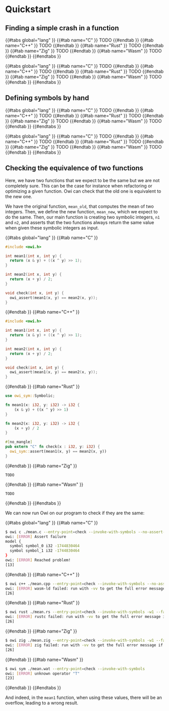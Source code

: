 # Quickstart

## Finding a simple crash in a function

{{#tabs global="lang" }}
{{#tab name="C" }}
TODO
{{#endtab }}
{{#tab name="C++" }}
TODO
{{#endtab }}
{{#tab name="Rust" }}
TODO
{{#endtab }}
{{#tab name="Zig" }}
TODO
{{#endtab }}
{{#tab name="Wasm" }}
TODO
{{#endtab }}
{{#endtabs }}

{{#tabs global="lang" }}
{{#tab name="C" }}
TODO
{{#endtab }}
{{#tab name="C++" }}
TODO
{{#endtab }}
{{#tab name="Rust" }}
TODO
{{#endtab }}
{{#tab name="Zig" }}
TODO
{{#endtab }}
{{#tab name="Wasm" }}
TODO
{{#endtab }}
{{#endtabs }}

## Defining symbols by hand

{{#tabs global="lang" }}
{{#tab name="C" }}
TODO
{{#endtab }}
{{#tab name="C++" }}
TODO
{{#endtab }}
{{#tab name="Rust" }}
TODO
{{#endtab }}
{{#tab name="Zig" }}
TODO
{{#endtab }}
{{#tab name="Wasm" }}
TODO
{{#endtab }}
{{#endtabs }}

{{#tabs global="lang" }}
{{#tab name="C" }}
TODO
{{#endtab }}
{{#tab name="C++" }}
TODO
{{#endtab }}
{{#tab name="Rust" }}
TODO
{{#endtab }}
{{#tab name="Zig" }}
TODO
{{#endtab }}
{{#tab name="Wasm" }}
TODO
{{#endtab }}
{{#endtabs }}

## Checking the equivalence of two functions

Here, we have two functions that we expect to be the same but we are not completely sure. This can be the case for instance when refactoring or optimizing a given function. Owi can check that the old one is equivalent to the new one.

We have the original function, `mean_old`, that computes the mean of two integers. Then, we define the new function, `mean_new`, which we expect to do the same. Then, our main function is creating two symbolic integers, `n1` and `n2`, and asserts that the two functions always return the same value when given these symbolic integers as input.

{{#tabs global="lang" }}
{{#tab name="C" }}
<!-- $MDX file=mean.c -->
```c
#include <owi.h>

int mean1(int x, int y) {
  return (x & y) + ((x ^ y) >> 1);
}

int mean2(int x, int y) {
  return (x + y) / 2;
}

void check(int x, int y) {
  owi_assert(mean1(x, y) == mean2(x, y));
}
```
{{#endtab }}
{{#tab name="C++" }}
<!-- $MDX file=mean.cpp -->
```cpp
#include <owi.h>

int mean1(int x, int y) {
  return (x & y) + ((x ^ y) >> 1);
}

int mean2(int x, int y) {
  return (x + y) / 2;
}

void check(int x, int y) {
  owi_assert(mean1(x, y) == mean2(x, y));
}
```
{{#endtab }}
{{#tab name="Rust" }}
<!-- $MDX file=mean.rs -->
```rs
use owi_sym::Symbolic;

fn mean1(x: i32, y: i32) -> i32 {
    (x & y) + ((x ^ y) >> 1)
}

fn mean2(x: i32, y: i32) -> i32 {
    (x + y) / 2
}

#[no_mangle]
pub extern "C" fn check(x : i32, y: i32) {
  owi_sym::assert(mean1(x, y) == mean2(x, y))
}
```
{{#endtab }}
{{#tab name="Zig" }}
<!-- $MDX file=mean.zig -->
```zig
TODO
```
{{#endtab }}
{{#tab name="Wasm" }}
<!-- $MDX file=mean.wat -->
```wat
TODO
```
{{#endtab }}
{{#endtabs }}

We can now run Owi on our program to check if they are the same:

{{#tabs global="lang" }}
{{#tab name="C" }}
```sh
$ owi c ./mean.c --entry-point=check --invoke-with-symbols --no-assert-failure-expression-printing
owi: [ERROR] Assert failure
model {
  symbol symbol_0 i32 -1744830464
  symbol symbol_1 i32 -1744830464
}
owi: [ERROR] Reached problem!
[13]
```
{{#endtab }}
{{#tab name="C++" }}
```sh
$ owi c++ ./mean.cpp --entry-point=check --invoke-with-symbols --no-assert-failure-expression-printing
owi: [ERROR] wasm-ld failed: run with -vv to get the full error message if it was not displayed above
[26]
```
{{#endtab }}
{{#tab name="Rust" }}
```sh
$ owi rust ./mean.rs --entry-point=check --invoke-with-symbols -w1 --fail-on-assertion-only --no-assert-failure-expression-printing --deterministic-result-order
owi: [ERROR] rustc failed: run with -vv to get the full error message if it was not displayed above
[26]
```
{{#endtab }}
{{#tab name="Zig" }}
```sh
$ owi zig ./mean.zig --entry-point=check --invoke-with-symbols -w1 --fail-on-assertion-only --no-assert-failure-expression-printing --deterministic-result-order
owi: [ERROR] zig failed: run with -vv to get the full error message if it was not displayed above
[26]
```
{{#endtab }}
{{#tab name="Wasm" }}
```sh
$ owi sym ./mean.wat --entry-point=check --invoke-with-symbols
owi: [ERROR] unknown operator "T"
[23]
```
{{#endtab }}
{{#endtabs }}

And indeed, in the `mean1` function, when using these values, there will be an overflow, leading to a wrong result.
